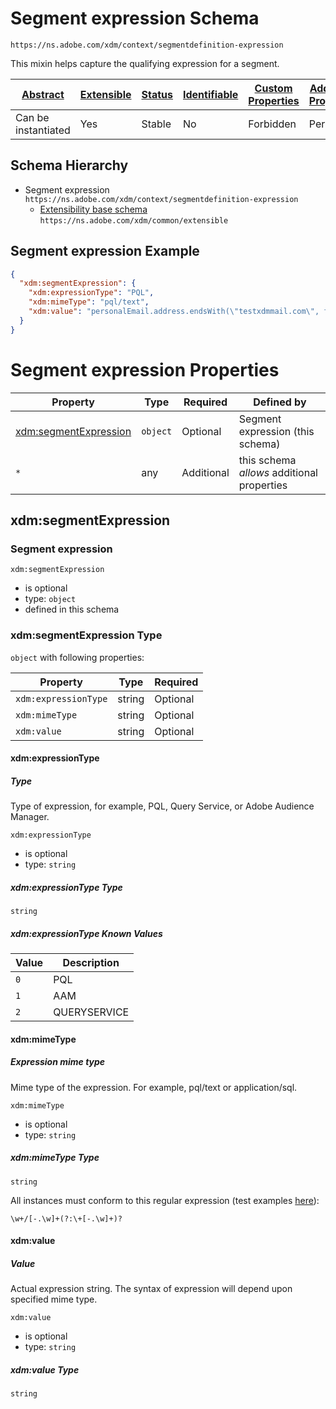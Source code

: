 
# Segment expression Schema

```
https://ns.adobe.com/xdm/context/segmentdefinition-expression
```

This mixin helps capture the qualifying expression for a segment.

| [Abstract](../../abstract.md) | [Extensible](../../extensions.md) | [Status](../../status.md) | [Identifiable](../../id.md) | [Custom Properties](../../extensions.md) | [Additional Properties](../../extensions.md) | Defined In |
|-------------------------------|-----------------------------------|---------------------------|-----------------------------|------------------------------------------|----------------------------------------------|------------|
| Can be instantiated | Yes | Stable | No | Forbidden | Permitted | [context/segmentdefinition-expression.schema.json](context/segmentdefinition-expression.schema.json) |
## Schema Hierarchy

* Segment expression `https://ns.adobe.com/xdm/context/segmentdefinition-expression`
  * [Extensibility base schema](../common/extensible.schema.md) `https://ns.adobe.com/xdm/common/extensible`


## Segment expression Example
```json
{
  "xdm:segmentExpression": {
    "xdm:expressionType": "PQL",
    "xdm:mimeType": "pql/text",
    "xdm:value": "personalEmail.address.endsWith(\"testxdmmail.com\", false)"
  }
}
```

# Segment expression Properties

| Property | Type | Required | Defined by |
|----------|------|----------|------------|
| [xdm:segmentExpression](#xdmsegmentexpression) | `object` | Optional | Segment expression (this schema) |
| `*` | any | Additional | this schema *allows* additional properties |

## xdm:segmentExpression
### Segment expression

`xdm:segmentExpression`
* is optional
* type: `object`
* defined in this schema

### xdm:segmentExpression Type


`object` with following properties:


| Property | Type | Required |
|----------|------|----------|
| `xdm:expressionType`| string | Optional |
| `xdm:mimeType`| string | Optional |
| `xdm:value`| string | Optional |



#### xdm:expressionType
##### Type

Type of expression, for example, PQL, Query Service, or Adobe Audience Manager.

`xdm:expressionType`
* is optional
* type: `string`

##### xdm:expressionType Type


`string`



##### xdm:expressionType Known Values
| Value | Description |
|-------|-------------|
| `0` | PQL |
| `1` | AAM |
| `2` | QUERYSERVICE |






#### xdm:mimeType
##### Expression mime type

Mime type of the expression. For example, pql/text or application/sql.

`xdm:mimeType`
* is optional
* type: `string`

##### xdm:mimeType Type


`string`


All instances must conform to this regular expression 
(test examples [here](https://regexr.com/?expression=%5Cw%2B%2F%5B-.%5Cw%5D%2B(%3F%3A%5C%2B%5B-.%5Cw%5D%2B)%3F)):
```regex
\w+/[-.\w]+(?:\+[-.\w]+)?
```








#### xdm:value
##### Value

Actual expression string. The syntax of expression will depend upon specified mime type.

`xdm:value`
* is optional
* type: `string`

##### xdm:value Type


`string`










